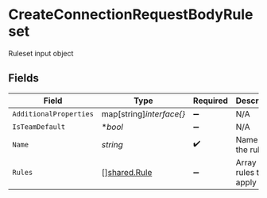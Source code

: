 # CreateConnectionRequestBodyRuleset

Ruleset input object


## Fields

| Field                                        | Type                                         | Required                                     | Description                                  |
| -------------------------------------------- | -------------------------------------------- | -------------------------------------------- | -------------------------------------------- |
| `AdditionalProperties`                       | map[string]*interface{}*                     | :heavy_minus_sign:                           | N/A                                          |
| `IsTeamDefault`                              | **bool*                                      | :heavy_minus_sign:                           | N/A                                          |
| `Name`                                       | *string*                                     | :heavy_check_mark:                           | Name for the ruleset                         |
| `Rules`                                      | [][shared.Rule](../../models/shared/rule.md) | :heavy_minus_sign:                           | Array of rules to apply                      |
